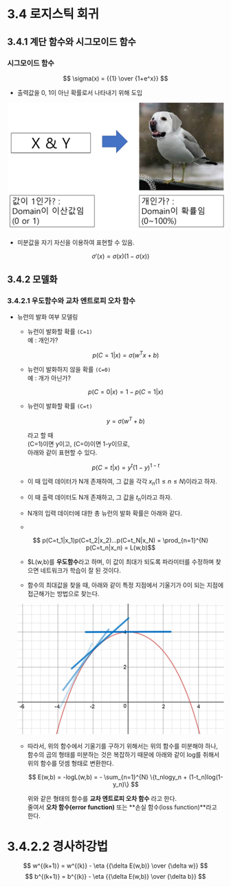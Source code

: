 # 3.4 로지스틱 회귀
## 3.4.1 계단 함수와 시그모이드 함수

### 시그모이드 함수
$$ \sigma(x) = {{1} \over {1+e^x}} $$

- 출력값을 0, 1이 아닌 확률로서 나타내기 위해 도입

![3.4.1](image/1.png)

- 미분값을 자기 자신을 이용하여 표현할 수 있음.
  
  $$ \sigma'(x) = \sigma(x)(1-\sigma(x)) $$

## 3.4.2 모델화

### 3.4.2.1 우도함수와 교차 엔트로피 오차 함수

- 뉴런의 발화 여부 모델링
  - 뉴런이 발화할 확률 `(C=1)`  
  예 : 개인가?

    $$ p(C=1|x) = \sigma(w^Tx+b) $$

  - 뉴런이 발화하지 않을 확률 `(C=0)`  
  예 : 개가 아닌가?

     $$ p(C=0|x) = 1 - p(C=1|x) $$

  - 뉴런이 발화할 확률 `(C=t)`
  
      $$ y = \sigma(w^T+b) $$

      라고 할 때  
      (C=1)이면 y이고, (C=0)이면 1-y이므로,  
      아래와 같이 표현할 수 있다.

      $$p(C=t|x) = y^t(1-y)^{1-t} $$

  - 이 때 입력 데이터가 N개 존재하여, 그 값을 각각 $x_{n} (1 \leq n \leq N)$이라고 하자.
  - 이 때 출력 데이터도 N개 존재하고, 그 값을 $t_n$이라고 하자.
  - N개의 입력 데이터에 대한 총 뉴런의 발화 확률은 아래와 같다.
  - 
  $$ p(C=t_1|x_1)p(C=t_2|x_2)...p(C=t_N|x_N) = \prod_{n=1}^{N} p(C=t_n|x_n) = L(w,b)$$

  - $L(w,b)를 **우도함수**라고 하며, 이 값이 최대가 되도록 파라미터를 수정하며 찾으면 네트워크가 학습이 잘 된 것이다.
 
  - 함수의 최대값을 찾을 때, 아래와 같이 특정 지점에서 기울기가 0이 되는 지점에 접근해가는 방법으로 찾는다.
   
  ![2](image/2.png)

  - 따라서, 위의 함수에서 기울기를 구하기 위해서는 위의 함수를 미분해야 하나, 함수의 곱의 형태를 미분하는 것은 복잡하기 때문에 아래와 같이 log를 취해서 위의 함수를 덧셈 형태로 변환한다.

    $$ E(w,b) = -logL(w,b) = - \sum_{n=1}^{N} \{t_nlogy_n + (1-t_n)log(1-y_n)\} $$

    위와 같은 형태의 함수를 **교차 엔트로피 오차 함수** 라고 한다.  
    줄여서 **오차 함수(error function)** 또는 **손실 함수(loss function)**라고 한다.

# 3.4.2.2 경사하강법

$$ w^{(k+1)} = w^{(k)} - \eta {{\delta E(w,b)} \over {\delta w}} $$
$$ b^{(k+1)} = b^{(k)} - \eta {{\delta E(w,b)} \over {\delta b}} $$
